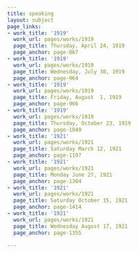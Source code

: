 ```yaml
---
title: speaking
layout: subject
page_links:
- work_title: '1919'
  work_url: pages/works/1919
  page_title: Thursday, April 24, 1919
  page_anchor: page-867
- work_title: '1919'
  work_url: pages/works/1919
  page_title: Wednesday, July 30, 1919
  page_anchor: page-964
- work_title: '1919'
  work_url: pages/works/1919
  page_title: Friday, August  1, 1919
  page_anchor: page-966
- work_title: '1919'
  work_url: pages/works/1919
  page_title: Thursday, October 23, 1919
  page_anchor: page-1049
- work_title: '1921'
  work_url: pages/works/1921
  page_title: Saturday March 12, 1921
  page_anchor: page-1197
- work_title: '1921'
  work_url: pages/works/1921
  page_title: Monday June 27, 1921
  page_anchor: page-1304
- work_title: '1921'
  work_url: pages/works/1921
  page_title: Saturday October 15, 1921
  page_anchor: page-1414
- work_title: '1921'
  work_url: pages/works/1921
  page_title: Wednesday August 17, 1921
  page_anchor: page-1355

---
```

